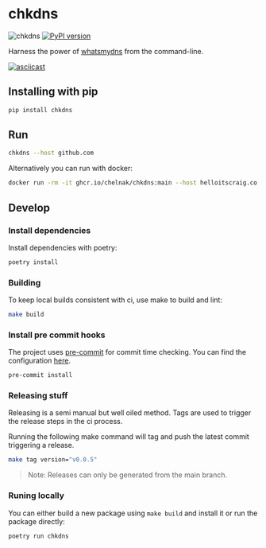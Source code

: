 # chkdns

![chkdns](https://github.com/chelnak/chkdns/actions/workflows/ci.yaml/badge.svg) [![PyPI version](https://badge.fury.io/py/chkdns.svg)](https://badge.fury.io/py/chkdns)

Harness the power of [whatsmydns](https://whatsmydns.net) from the command-line.

[![asciicast](https://asciinema.org/a/447827.svg)](https://asciinema.org/a/447827)

## Installing with pip

```bash
pip install chkdns
```

## Run

```bash
chkdns --host github.com
```

Alternatively you can run with docker:

```bash
docker run -rm -it ghcr.io/chelnak/chkdns:main --host helloitscraig.co.uk
```

## Develop

### Install dependencies

Install dependencies with poetry:

```bash
poetry install
```

### Building

To keep local builds consistent with ci, use make to build and lint:

```bash
make build
```

### Install pre commit hooks

The project uses [pre-commit](https://pre-commit.com/) for commit time checking. You can find the configuration [here](.pre-commit-config.json).

```bash
pre-commit install
```

### Releasing stuff

Releasing is a semi manual but well oiled method. Tags are used to trigger the release steps in the ci process.

Running the following make command will tag and push the latest commit triggering a release.

```bash
make tag version="v0.0.5"
```

> Note: Releases can only be generated from the main branch.

### Runing locally

You can either build a new package using `make build` and install it or run the package directly:

```bash
poetry run chkdns
```
